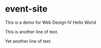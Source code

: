 # event-site
This is a demo for Web Design IV
Hello World

This is another line of text.

Yet another line of text.